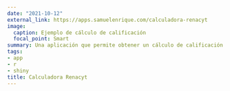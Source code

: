 ```yaml
---
date: "2021-10-12"
external_link: https://apps.samuelenrique.com/calculadora-renacyt
image:
  caption: Ejemplo de cálculo de calificación
  focal_point: Smart
summary: Una aplicación que permite obtener un cálculo de calificación y clasificación al registro RENACYT de acuerdo a la normativa más reciente (agosto 2021).
tags:
- app
- r
- shiny
title: Calculadora Renacyt
---
```

